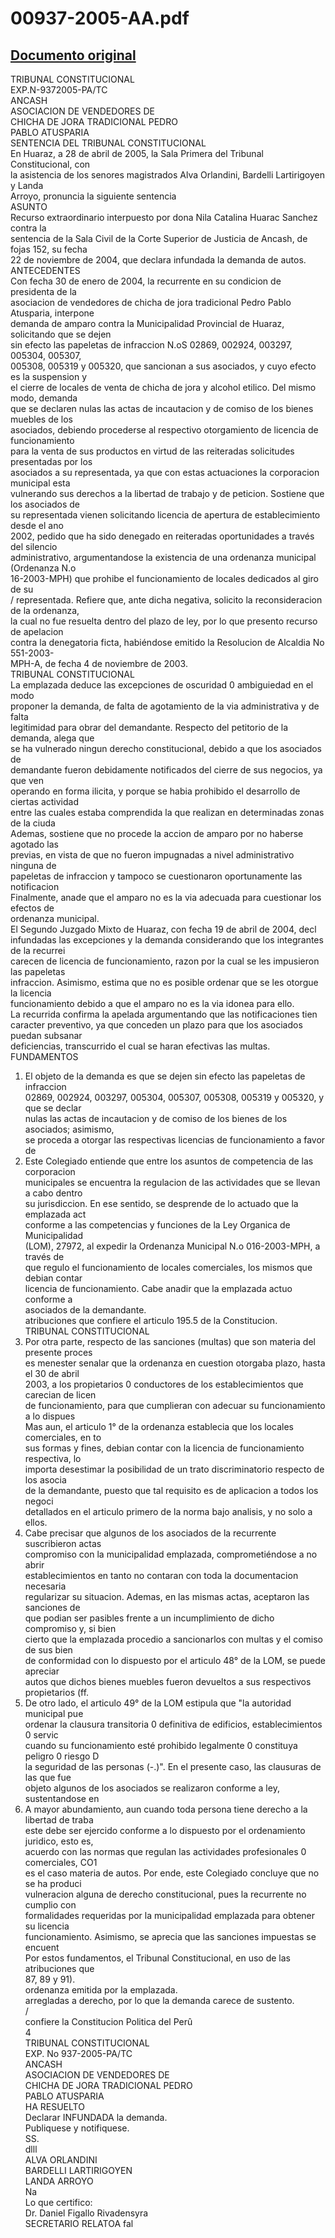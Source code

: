 
00937-2005-AA.pdf
=================
  
[Documento original](https://tc.gob.pe/jurisprudencia/2006/00937-2005-AA.pdf)  
---  
TRIBUNAL CONSTITUCIONAL  
EXP.N-9372005-PA/TC  
ANCASH  
ASOCIACION DE VENDEDORES DE  
CHICHA DE JORA TRADICIONAL PEDRO  
PABLO ATUSPARIA  
SENTENCIA DEL TRIBUNAL CONSTITUCIONAL  
En Huaraz, a 28 de abril de 2005, la Sala Primera del Tribunal Constitucional, con  
la asistencia de los senores magistrados Alva Orlandini, Bardelli Lartirigoyen y Landa  
Arroyo, pronuncia la siguiente sentencia  
ASUNTO  
Recurso extraordinario interpuesto por dona Nila Catalina Huarac Sanchez contra la  
sentencia de la Sala Civil de la Corte Superior de Justicia de Ancash, de fojas 152, su fecha  
22 de noviembre de 2004, que declara infundada la demanda de autos.  
ANTECEDENTES  
Con fecha 30 de enero de 2004, la recurrente en su condicion de presidenta de la  
asociacion de vendedores de chicha de jora tradicional Pedro Pablo Atusparia, interpone  
demanda de amparo contra la Municipalidad Provincial de Huaraz, solicitando que se dejen  
sin efecto las papeletas de infraccion N.oS 02869, 002924, 003297, 005304, 005307,  
005308, 005319 y 005320, que sancionan a sus asociados, y cuyo efecto es la suspension y  
el cierre de locales de venta de chicha de jora y alcohol etilico. Del mismo modo, demanda  
que se declaren nulas las actas de incautacion y de comiso de los bienes muebles de los  
asociados, debiendo procederse al respectivo otorgamiento de licencia de funcionamiento  
para la venta de sus productos en virtud de las reiteradas solicitudes presentadas por los  
asociados a su representada, ya que con estas actuaciones la corporacion municipal esta  
vulnerando sus derechos a la libertad de trabajo y de peticion. Sostiene que los asociados de  
su representada vienen solicitando licencia de apertura de establecimiento desde el ano  
2002, pedido que ha sido denegado en reiteradas oportunidades a través del silencio  
administrativo, argumentandose la existencia de una ordenanza municipal (Ordenanza N.o  
16-2003-MPH) que prohibe el funcionamiento de locales dedicados al giro de su  
/ representada. Refiere que, ante dicha negativa, solicito la reconsideracion de la ordenanza,  
la cual no fue resuelta dentro del plazo de ley, por lo que presento recurso de apelacion  
contra la denegatoria ficta, habiéndose emitido la Resolucion de Alcaldia No 551-2003-  
MPH-A, de fecha 4 de noviembre de 2003.  
TRIBUNAL CONSTITUCIONAL  
La emplazada deduce las excepciones de oscuridad 0 ambiguiedad en el modo  
proponer la demanda, de falta de agotamiento de la via administrativa y de falta  
legitimidad para obrar del demandante. Respecto del petitorio de la demanda, alega que  
se ha vulnerado ningun derecho constitucional, debido a que los asociados de  
demandante fueron debidamente notificados del cierre de sus negocios, ya que ven  
operando en forma ilicita, y porque se habia prohibido el desarrollo de ciertas actividad  
entre las cuales estaba comprendida la que realizan en determinadas zonas de la ciuda  
Ademas, sostiene que no procede la accion de amparo por no haberse agotado las  
previas, en vista de que no fueron impugnadas a nivel administrativo ninguna de  
papeletas de infraccion y tampoco se cuestionaron oportunamente las notificacion  
Finalmente, anade que el amparo no es la via adecuada para cuestionar los efectos de  
ordenanza municipal.  
El Segundo Juzgado Mixto de Huaraz, con fecha 19 de abril de 2004, decl  
infundadas las excepciones y la demanda considerando que los integrantes de la recurrei  
carecen de licencia de funcionamiento, razon por la cual se les impusieron las papeletas  
infraccion. Asimismo, estima que no es posible ordenar que se les otorgue la licencia  
funcionamiento debido a que el amparo no es la via idonea para ello.  
La recurrida confirma la apelada argumentando que las notificaciones tien  
caracter preventivo, ya que conceden un plazo para que los asociados puedan subsanar  
deficiencias, transcurrido el cual se haran efectivas las multas.  
FUNDAMENTOS  
1. El objeto de la demanda es que se dejen sin efecto las papeletas de infraccion  
02869, 002924, 003297, 005304, 005307, 005308, 005319 y 005320, y que se declar  
nulas las actas de incautacion y de comiso de los bienes de los asociados; asimismo,  
se proceda a otorgar las respectivas licencias de funcionamiento a favor de  
2. Este Colegiado entiende que entre los asuntos de competencia de las corporacion  
municipales se encuentra la regulacion de las actividades que se llevan a cabo dentro  
su jurisdiccion. En ese sentido, se desprende de lo actuado que la emplazada act  
conforme a las competencias y funciones de la Ley Organica de Municipalidad  
(LOM), 27972, al expedir la Ordenanza Municipal N.o 016-2003-MPH, a través de  
que regulo el funcionamiento de locales comerciales, los mismos que debian contar  
licencia de funcionamiento. Cabe anadir que la emplazada actuo conforme a  
asociados de la demandante.  
atribuciones que confiere el articulo 195.5 de la Constitucion.  
TRIBUNAL CONSTITUCIONAL  
3. Por otra parte, respecto de las sanciones (multas) que son materia del presente proces  
es menester senalar que la ordenanza en cuestion otorgaba plazo, hasta el 30 de abril  
2003, a los propietarios 0 conductores de los establecimientos que carecian de licen  
de funcionamiento, para que cumplieran con adecuar su funcionamiento a lo dispues  
Mas aun, el articulo 1° de la ordenanza establecia que los locales comerciales, en to  
sus formas y fines, debian contar con la licencia de funcionamiento respectiva, lo  
importa desestimar la posibilidad de un trato discriminatorio respecto de los asocia  
de la demandante, puesto que tal requisito es de aplicacion a todos los negoci  
detallados en el articulo primero de la norma bajo analisis, y no solo a ellos.  
4. Cabe precisar que algunos de los asociados de la recurrente suscribieron actas  
compromiso con la municipalidad emplazada, comprometiéndose a no abrir  
establecimientos en tanto no contaran con toda la documentacion necesaria  
regularizar su situacion. Ademas, en las mismas actas, aceptaron las sanciones de  
que podian ser pasibles frente a un incumplimiento de dicho compromiso y, si bien  
cierto que la emplazada procedio a sancionarlos con multas y el comiso de sus bien  
de conformidad con lo dispuesto por el articulo 48° de la LOM, se puede apreciar  
autos que dichos bienes muebles fueron devueltos a sus respectivos propietarios (ff.  
5. De otro lado, el articulo 49° de la LOM estipula que "la autoridad municipal pue  
ordenar la clausura transitoria 0 definitiva de edificios, establecimientos 0 servic  
cuando su funcionamiento esté prohibido legalmente 0 constituya peligro 0 riesgo D  
la seguridad de las personas (-.)". En el presente caso, las clausuras de las que fue  
objeto algunos de los asociados se realizaron conforme a ley, sustentandose en  
6. A mayor abundamiento, aun cuando toda persona tiene derecho a la libertad de traba  
este debe ser ejercido conforme a lo dispuesto por el ordenamiento juridico, esto es,  
acuerdo con las normas que regulan las actividades profesionales 0 comerciales, CO1  
es el caso materia de autos. Por ende, este Colegiado concluye que no se ha produci  
vulneracion alguna de derecho constitucional, pues la recurrente no cumplio con  
formalidades requeridas por la municipalidad emplazada para obtener su licencia  
funcionamiento. Asimismo, se aprecia que las sanciones impuestas se encuent  
Por estos fundamentos, el Tribunal Constitucional, en uso de las atribuciones que  
87, 89 y 91).  
ordenanza emitida por la emplazada.  
arregladas a derecho, por lo que la demanda carece de sustento.  
/  
confiere la Constitucion Politica del Perû  
4  
TRIBUNAL CONSTITUCIONAL  
EXP. No 937-2005-PA/TC  
ANCASH  
ASOCIACION DE VENDEDORES DE  
CHICHA DE JORA TRADICIONAL PEDRO  
PABLO ATUSPARIA  
HA RESUELTO  
Declarar INFUNDADA la demanda.  
Publiquese y notifiquese.  
SS.  
dlll  
ALVA ORLANDINI  
BARDELLI LARTIRIGOYEN  
LANDA ARROYO  
Na  
Lo que certifico:  
Dr. Daniel Figallo Rivadensyra  
SECRETARIO RELATOA fal